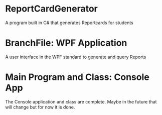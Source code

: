 # ReportCardGenerator
 A program built in C# that generates Reportcards for students


# BranchFile: WPF Application
 A user interface in the WPF standard to generate and query Reports

# Main Program and Class: Console App
 The Console application and class are complete. Maybe in the future that will change but for now it is done.
